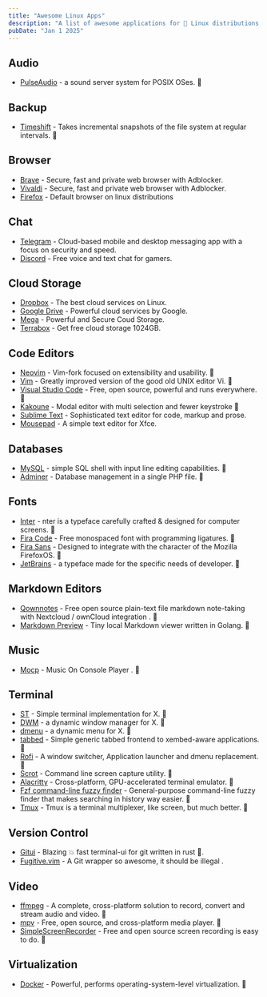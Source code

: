 ```yaml
---
title: "Awesome Linux Apps"
description: "A list of awesome applications for 🐧 Linux distributions."
pubDate: "Jan 1 2025"
---
```


## Audio

- [PulseAudio](https://www.freedesktop.org/wiki/Software/PulseAudio/) - a sound server system for POSIX OSes. 👏

## Backup

- [Timeshift](http://www.teejeetech.in/p/timeshift.html) - Takes incremental snapshots of the file system at regular intervals. 👏

## Browser

- [Brave](https://brave.com/) - Secure, fast and private web browser with Adblocker.
- [Vivaldi](https://vivaldi.com/) - Secure, fast and private web browser with Adblocker.
- [Firefox](https://www.mozilla.org/) - Default browser on linux distributions

## Chat

- [Telegram](https://telegram.org) - Cloud-based mobile and desktop messaging app with a focus on security and speed.
- [Discord](https://discord.com/) - Free voice and text chat for gamers.

## Cloud Storage

- [Dropbox](https://www.dropbox.com) - The best cloud services on Linux.
- [Google Drive](https://drive.google.com) - Powerful cloud services by Google.
- [Mega](https://mega.io/start) - Powerful and Secure Coud Storage.
- [Terrabox](https://www.terabox.com/) - Get free cloud storage 1024GB.

## Code Editors

- [Neovim](https://github.com/neovim/neovim) - Vim-fork focused on extensibility and usability. 👏
- [Vim](https://github.com/vim/vim) - Greatly improved version of the good old UNIX editor Vi. 👏
- [Visual Studio Code](https://github.com/Microsoft/vscode) - Free, open source, powerful and runs everywhere. 👏
- [Kakoune](https://github.com/mawww/kakoune) - Modal editor with multi selection and fewer keystroke 👏
- [Sublime Text](https://www.sublimetext.com/) - Sophisticated text editor for code, markup and prose.
- [Mousepad](https://github.com/codebrainz/mousepad) - A simple text editor for Xfce.

## Databases

- [MySQL](https://dev.mysql.com/doc/refman/8.4/en/mysql.html) - simple SQL shell with input line editing capabilities. 👏
- [Adminer](https://www.adminer.org/) - Database management in a single PHP file. 👏

## Fonts

- [Inter](https://github.com/rsms/inter) - nter is a typeface carefully crafted & designed for computer screens. 👏
- [Fira Code](https://github.com/tonsky/FiraCode) - Free monospaced font with programming ligatures. 👏
- [Fira Sans](https://fonts.google.com/specimen/Fira+Sans) - Designed to integrate with the character of the Mozilla FirefoxOS. 👏
- [JetBrains](https://github.com/ryanoasis/nerd-fonts/) - a typeface made for the specific needs of developer. 👏

## Markdown Editors

- [Qownnotes](https://www.qownnotes.org/) - Free open source plain-text file markdown note-taking with Nextcloud / ownCloud integration . 👏
- [Markdown Preview](https://github.com/sxyazi/markdown-viewer) - Tiny local Markdown viewer written in Golang. 👏

## Music

- [Mocp](https://github.com/jonsafari/mocp) - Music On Console Player . 👏

## Terminal

- [ST](https://st.suckless.org/) - Simple terminal implementation for X. 👏
- [DWM](https://dwm.suckless.org/) - a dynamic window manager for X. 👏
- [dmenu](https://tools.suckless.org/dmenu/) - a dynamic menu for X. 👏
- [tabbed](https://tools.suckless.org/tabbed/) - Simple generic tabbed frontend to xembed-aware applications. 👏
- [Rofi](https://github.com/davatorium/rofi) - A window switcher, Application launcher and dmenu replacement. 👏
- [Scrot](https://st.suckless.org/) - Command line screen capture utility. 👏
- [Alacritty](https://github.com/jwilm/alacritty) - Cross-platform, GPU-accelerated terminal emulator. 👏
- [Fzf command-line fuzzy finder](https://github.com/junegunn/fzf) - General-purpose command-line fuzzy finder that makes searching in history way easier. 👏
- [Tmux](https://github.com/tmux/tmux/) - Tmux is a terminal multiplexer, like screen, but much better. 👏

## Version Control

- [Gitui](https://github.com/extrawurst/gitui) - Blazing 💥 fast terminal-ui for git written in rust 🦀.
- [Fugitive.vim](https://github.com/tpope/vim-fugitive) - A Git wrapper so awesome, it should be illegal .

## Video

- [ffmpeg](https://www.ffmpeg.org/) - A complete, cross-platform solution to record, convert and stream audio and video. 👏
- [mpv](https://github.com/mpv-player/mpv) - Free, open source, and cross-platform media player. 👏
- [SimpleScreenRecorder](https://github.com/MaartenBaert/ssr) - Free and open source screen recording is easy to do. 👏

## Virtualization

- [Docker](https://www.docker.com/) - Powerful, performs operating-system-level virtualization. 👏
